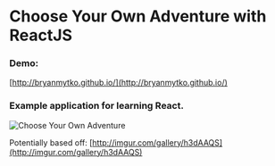 # Choose Your Own Adventure with ReactJS

### Demo:

[http://bryanmytko.github.io/](http://bryanmytko.github.io/)

### Example application for learning React.

![Choose Your Own Adventure](http://i.imgur.com/h3dAAQS.jpg)

Potentially based off: [http://imgur.com/gallery/h3dAAQS](http://imgur.com/gallery/h3dAAQS)

